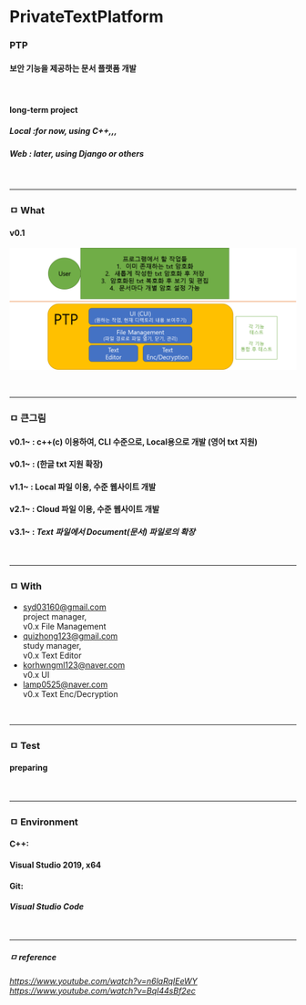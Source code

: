 # PrivateTextPlatform
### PTP
#### 보안 기능을 제공하는 문서 플랫폼 개발 
<br>

#### long-term project
##### Local :*for now, using C++,,,*
##### Web   : *later, using Django or others*
<br>
 
---

### ㅁ What
#### v0.1
![Screenshot](/imgs/v0_title.png)

<br>
    
---

### ㅁ 큰그림
#### v0.1~ : c++(c) 이용하여, CLI 수준으로, Local용으로 개발 (영어 txt 지원)
#### v0.1~ : (한글 txt 지원 확장)
#### v1.1~ : Local 파일 이용, 수준 웹사이트 개발
#### v2.1~ : Cloud 파일 이용, 수준 웹사이트 개발  
#### v3.1~ : *Text 파일에서 Document(문서) 파일로의 확장*

<br>

---

### ㅁ With
- syd03160@gmail.com  
    project manager,  
    v0.x File Management
- quizhong123@gmail.com  
    study manager,  
    v0.x Text Editor
- korhwngml123@naver.com  
    v0.x UI
- lamp0525@naver.com  
    v0.x Text Enc/Decryption  


<br>

---

### ㅁ Test
#### preparing  

<br>

---

### ㅁ Environment
#### C++:
#### Visual Studio 2019, x64  
#### Git:
#### *Visual Studio Code*
<br>

---

##### ㅁ reference
*https://www.youtube.com/watch?v=n6laRqIEeWY*  
*https://www.youtube.com/watch?v=BqI44sBf2ec*



